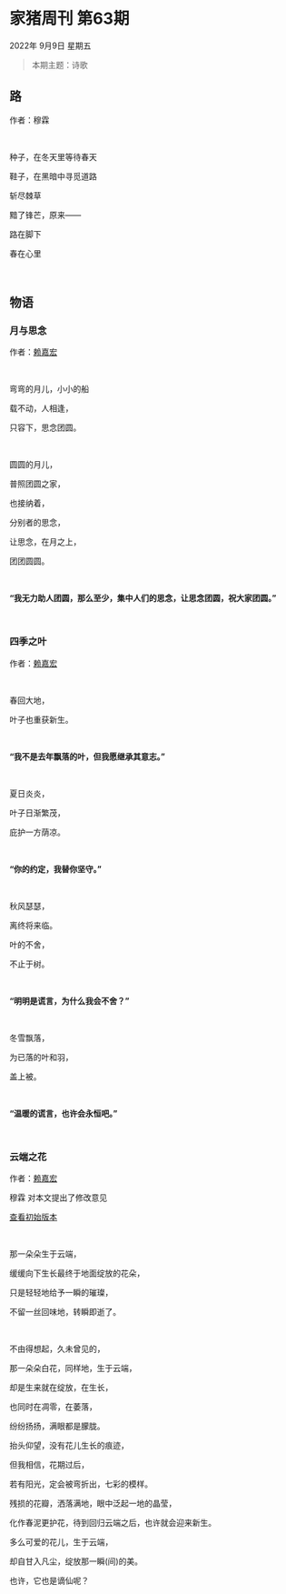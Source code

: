 # 家猪周刊 第63期

2022年 9月9日 星期五

> 本期主题：诗歌

## 路

作者：穆霖

<br>

种子，在冬天里等待春天

鞋子，在黑暗中寻觅道路

斩尽棘草

黯了锋芒，原来——

路在脚下

春在心里

<br>

## 物语

### 月与思念

作者：[赖嘉宏](https://github.com/aso-ljh)

<br>

弯弯的月儿，小小的船  

载不动，人相逢，  

只容下，思念团圆。

<br>
  
圆圆的月儿，  

普照团圆之家，

也接纳着，  

分别者的思念，  

让思念，在月之上，  

团团圆圆。

<br>

**“我无力助人团圆，那么至少，集中人们的思念，让思念团圆，祝大家团圆。”**

<br>

### 四季之叶

作者：[赖嘉宏](https://github.com/aso-ljh)

<br>

春回大地，  

叶子也重获新生。

<br>
  
**“我不是去年飘落的叶，但我愿继承其意志。”**

<br>

夏日炎炎，  

叶子日渐繁茂，  

庇护一方荫凉。

<br>

**“你的约定，我替你坚守。”**

<br>

秋风瑟瑟，  

离终将来临。  

叶的不舍，  

不止于树。

<br>

**“明明是谎言，为什么我会不舍？”**

<br>

冬雪飘落，  

为已落的叶和羽，  

盖上被。

<br>
  
**“温暖的谎言，也许会永恒吧。”**

<br>

### 云端之花

作者：[赖嘉宏](https://github.com/aso-ljh)

穆霖 对本文提出了修改意见

[查看初始版本](./云端之花.md)

<br>

那一朵朵生于云端，

缓缓向下生长最终于地面绽放的花朵，

只是轻轻地给予一瞬的璀璨，

不留一丝回味地，转瞬即逝了。

<br>

不由得想起，久未曾见的，

那一朵朵白花，同样地，生于云端，

却是生来就在绽放，在生长，

也同时在凋零，在萎落，

纷纷扬扬，满眼都是朦胧。

抬头仰望，没有花儿生长的痕迹，

但我相信，花期过后，

若有阳光，定会被弯折出，七彩的模样。

残损的花瓣，洒落满地，眼中泛起一地的晶莹，

化作春泥更护花，待到回归云端之后，也许就会迎来新生。

多么可爱的花儿，生于云端，

却自甘入凡尘，绽放那一瞬(间)的美。

也许，它也是谪仙呢？
